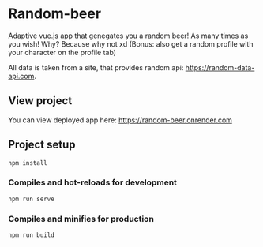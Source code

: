 # Random-beer
Adaptive vue.js app that genegates you a random beer! As many times as you wish! 
Why? Because why not xd 
(Bonus: also get a random profile with your character on the profile tab)

All data is taken from a site, that provides random api: https://random-data-api.com.  


## View project
You can view deployed app here: https://random-beer.onrender.com

## Project setup
```
npm install
```

### Compiles and hot-reloads for development
```
npm run serve
```

### Compiles and minifies for production
```
npm run build
```


